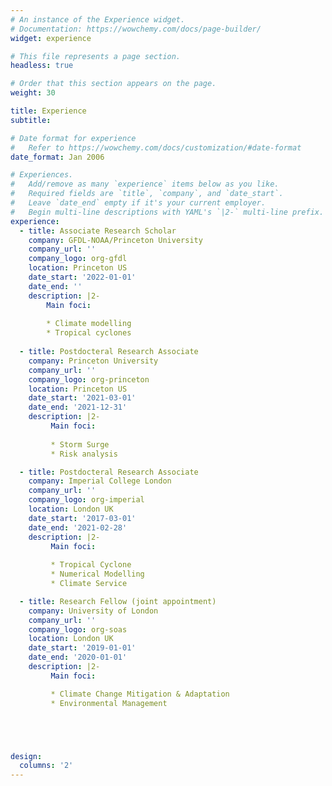 ```yaml
---
# An instance of the Experience widget.
# Documentation: https://wowchemy.com/docs/page-builder/
widget: experience

# This file represents a page section.
headless: true

# Order that this section appears on the page.
weight: 30 

title: Experience
subtitle:

# Date format for experience
#   Refer to https://wowchemy.com/docs/customization/#date-format
date_format: Jan 2006

# Experiences.
#   Add/remove as many `experience` items below as you like.
#   Required fields are `title`, `company`, and `date_start`.
#   Leave `date_end` empty if it's your current employer.
#   Begin multi-line descriptions with YAML's `|2-` multi-line prefix.
experience:
  - title: Associate Research Scholar
    company: GFDL-NOAA/Princeton University
    company_url: ''
    company_logo: org-gfdl
    location: Princeton US
    date_start: '2022-01-01'
    date_end: ''
    description: |2-
        Main foci:
        
        * Climate modelling
        * Tropical cyclones
        
  - title: Postdocteral Research Associate
    company: Princeton University
    company_url: ''
    company_logo: org-princeton
    location: Princeton US
    date_start: '2021-03-01'
    date_end: '2021-12-31'
    description: |2-
         Main foci:
 
         * Storm Surge
         * Risk analysis

  - title: Postdocteral Research Associate
    company: Imperial College London
    company_url: ''
    company_logo: org-imperial
    location: London UK
    date_start: '2017-03-01'
    date_end: '2021-02-28'
    description: |2-
         Main foci:
 
         * Tropical Cyclone
         * Numerical Modelling
         * Climate Service

  - title: Research Fellow (joint appointment)
    company: University of London
    company_url: ''
    company_logo: org-soas
    location: London UK
    date_start: '2019-01-01'
    date_end: '2020-01-01'
    description: |2-
         Main foci:

         * Climate Change Mitigation & Adaptation
         * Environmental Management





design:
  columns: '2'
---
```

